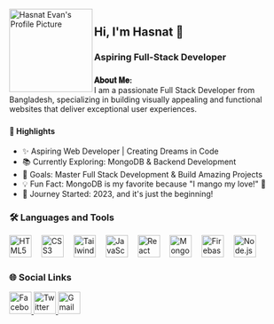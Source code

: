 <br clear="both">

<img align="left" height="150" src="https://i.ibb.co.com/gt3Hfpd/file-3-Yv-HPXt-Kdv-GKSS6m-J3o-U1-E.webp" alt="Hasnat Evan's Profile Picture" />

###

<h2 align="left">Hi, I'm Hasnat 👋</h2>
<h3 align="left">Aspiring Full-Stack Developer</h3>

###

<p align="left">
  <strong>𝐀𝐛𝐨𝐮𝐭 𝐌𝐞:</strong><br>
  I am a passionate Full Stack Developer from Bangladesh, specializing in building visually appealing and functional websites that deliver exceptional user experiences.
</p>

###

<h4 align="left">🌟 Highlights</h4>
<ul align="left">
  <li>✨ Aspiring Web Developer | Creating Dreams in Code</li>
  <li>📚 Currently Exploring: MongoDB & Backend Development</li>
  <li>🎯 Goals: Master Full Stack Development & Build Amazing Projects</li>
  <li>💡 Fun Fact: MongoDB is my favorite because "I mango my love!" 🥭</li>
  <li>🚀 Journey Started: 2023, and it's just the beginning!</li>
</ul>

###

<h3 align="left">🛠 Languages and Tools</h3>

<div align="left">
  <img src="https://cdn.jsdelivr.net/gh/devicons/devicon/icons/html5/html5-original.svg" height="40" alt="HTML5 Logo" />
  <img width="10" />
  <img src="https://cdn.jsdelivr.net/gh/devicons/devicon/icons/css3/css3-original.svg" height="40" alt="CSS3 Logo" />
  <img width="10" />
  <img src="https://cdn.jsdelivr.net/gh/devicons/devicon/icons/tailwindcss/tailwindcss-plain.svg" height="40" alt="Tailwind CSS Logo" />
  <img width="10" />
  <img src="https://cdn.jsdelivr.net/gh/devicons/devicon/icons/javascript/javascript-original.svg" height="40" alt="JavaScript Logo" />
  <img width="10" />
  <img src="https://cdn.jsdelivr.net/gh/devicons/devicon/icons/react/react-original.svg" height="40" alt="React Logo" />
  <img width="10" />
  <img src="https://cdn.jsdelivr.net/gh/devicons/devicon/icons/mongodb/mongodb-original.svg" height="40" alt="MongoDB Logo" />
  <img width="10" />
  <img src="https://cdn.jsdelivr.net/gh/devicons/devicon/icons/firebase/firebase-plain.svg" height="40" alt="Firebase Logo" />
  <img width="10" />
  <img src="https://cdn.jsdelivr.net/gh/devicons/devicon/icons/nodejs/nodejs-original.svg" height="40" alt="Node.js Logo" />
</div>

###

<h3 align="left">🌐 Social Links</h3>

<div align="left">
  <a href="https://facebook.com/yourusername" target="_blank">
    <img src="https://raw.githubusercontent.com/maurodesouza/profile-readme-generator/master/src/assets/icons/social/facebook/default.svg" width="40" height="40" alt="Facebook Logo" />
  </a>
  <a href="https://twitter.com/yourusername" target="_blank">
    <img src="https://raw.githubusercontent.com/maurodesouza/profile-readme-generator/master/src/assets/icons/social/twitter/default.svg" width="40" height="40" alt="Twitter Logo" />
  </a>
  <a href="mailto:your.email@example.com" target="_blank">
    <img src="https://raw.githubusercontent.com/maurodesouza/profile-readme-generator/master/src/assets/icons/social/gmail/default.svg" width="40" height="40" alt="Gmail Logo" />
  </a>
</div>

